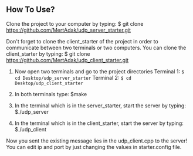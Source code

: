 ## How To Use?
Clone the project to your computer by typing: $ git clone https://github.com/MertAdak/udp_server_starter.git

Don't forget to clone the client_starter of the project in order to communicate between two terminals or two computers.
You can clone the client_starter by typing: $ git clone https://github.com/MertAdak/udp_client_starter.git

1) Now open two terminals and go to the project directories
      Terminal 1: ```$ cd Desktop/udp_server_starter```
      Terminal 2: ```$ cd Desktop/udp_client_starter```
                   
2) In both terminals type: $make

3) In the terminal which is in the server_starter, start the server by typing: $./udp_server

4) In the terminal which is in the client_starter, start the server by typing: $./udp_client

Now you sent the existing message lies in the udp_client.cpp to the server! You can edit ip and port by just changing the values in starter.config file.
